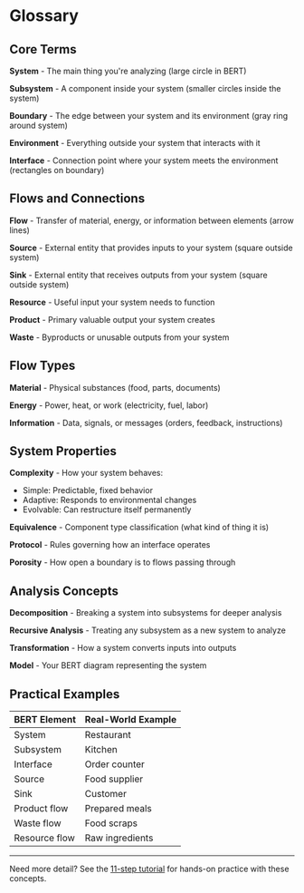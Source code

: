 # Glossary

## Core Terms

**System** - The main thing you're analyzing (large circle in BERT)

**Subsystem** - A component inside your system (smaller circles inside the system)

**Boundary** - The edge between your system and its environment (gray ring around system)

**Environment** - Everything outside your system that interacts with it

**Interface** - Connection point where your system meets the environment (rectangles on boundary)

## Flows and Connections

**Flow** - Transfer of material, energy, or information between elements (arrow lines)

**Source** - External entity that provides inputs to your system (square outside system)

**Sink** - External entity that receives outputs from your system (square outside system)

**Resource** - Useful input your system needs to function

**Product** - Primary valuable output your system creates

**Waste** - Byproducts or unusable outputs from your system

## Flow Types

**Material** - Physical substances (food, parts, documents)

**Energy** - Power, heat, or work (electricity, fuel, labor)

**Information** - Data, signals, or messages (orders, feedback, instructions)

## System Properties

**Complexity** - How your system behaves:
- Simple: Predictable, fixed behavior
- Adaptive: Responds to environmental changes
- Evolvable: Can restructure itself permanently

**Equivalence** - Component type classification (what kind of thing it is)

**Protocol** - Rules governing how an interface operates

**Porosity** - How open a boundary is to flows passing through

## Analysis Concepts

**Decomposition** - Breaking a system into subsystems for deeper analysis

**Recursive Analysis** - Treating any subsystem as a new system to analyze

**Transformation** - How a system converts inputs into outputs

**Model** - Your BERT diagram representing the system

## Practical Examples

| BERT Element | Real-World Example |
|--------------|-------------------|
| System | Restaurant |
| Subsystem | Kitchen |
| Interface | Order counter |
| Source | Food supplier |
| Sink | Customer |
| Product flow | Prepared meals |
| Waste flow | Food scraps |
| Resource flow | Raw ingredients |

---

Need more detail? See the [11-step tutorial](creating-your-first-system/) for hands-on practice with these concepts.
